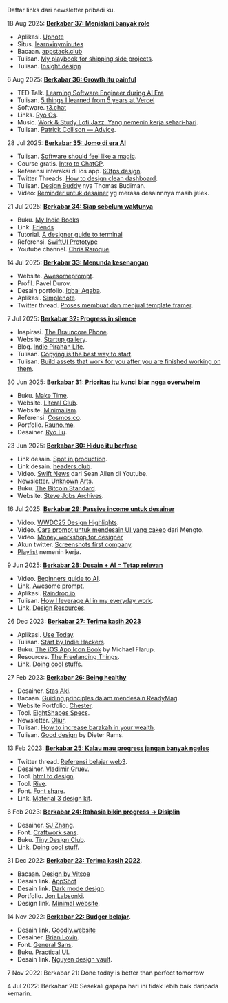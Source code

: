 
Daftar links dari newsletter pribadi ku. 

18 Aug 2025: [**Berkabar 37: Menjalani banyak role**](https://iosipratama.substack.com/p/berkabar-37-menjalani-banyak-role)
- Aplikasi. [Upnote](https://getupnote.com/)
- Situs. [learnxinyminutes](https://learnxinyminutes.com/)
- Bacaan. [appstack.club](https://appstacks.club/)
- Tulisan. [My playbook for shipping side projects](https://brianlovin.com/writing/my-playbook-for-shipping-side-projects).
- Tulisan. [Insight.design](https://medium.com/insightdesign)

6 Aug 2025: [**Berkabar 36: Growth itu painful**](https://iosipratama.substack.com/p/berkabar-36-growth-itu-painful)
- TED Talk. [Learning Software Engineer during AI Era](https://www.youtube.com/watch?v=w4rG5GY9IlA)
- Tulisan. [5 things I learned from 5 years at Vercel](https://leerob.com/vercel)
- Software. [t3.chat](https://t3.chat/)
- Links. [Ryo Os](https://os.ryo.lu/).
- Music. [Work & Study Lofi Jazz. Yang nemenin kerja sehari-hari](https://www.youtube.com/watch?v=CfPxlb8-ZQ0).
- Tulisan. [Patrick Collison — Advice](https://patrickcollison.com/advice).

28 Jul 2025: [**Berkabar 35: Jomo di era AI**](https://iosipratama.substack.com/p/berkabar-35-jomo-di-era-ai)
- Tulisan. [Software should feel like a magic](https://www.coryetzkorn.com/writing/software-should-feel-like-magic).
- Course gratis. [Intro to ChatGP](https://www.theneuron.ai/courses/intro-to-chatgpt-training-course).
- Referensi interaksi di ios app. [60fps design](https://60fps.design/).
- Twitter Threads. [How to design clean dashboard](https://x.com/daltonuiux/status/1899507459791683603).
- Tulisan. [Design Buddy](https://designbuddy.substack.com/) nya Thomas Budiman. 
- Video: [Reminder untuk desainer](https://vimeo.com/24715531) yg merasa desainnnya masih jelek.

21 Jul 2025: [**Berkabar 34: Siap sebelum waktunya**](https://iosipratama.substack.com/p/berkabar-34-siap-sebelum-waktunya)
- Buku. [My Indie Books](https://www.myindiebook.com/)
- Link. [Friends](https://wojtek.im/friends)
- Tutorial. [A designer guide to terminal](https://react.design/terminal)
- Referensi. [SwiftUI Prototype](https://swiftui.design/code)
- Youtube channel. [Chris Raroque](https://www.youtube.com/feed/subscriptions/UC4x3CR25WSlvMJUtSPPzwwg)

14 Jul 2025: [**Berkabar 33: Menunda kesenangan**](https://iosipratama.substack.com/p/berkabar-33-menunda-kesenangan)
- Website. [Awesomeprompt](https://www.awesomeprompts.cc/).
- Profil. Pavel Durov.
- Desain portfolio. [Iqbal Aqaba](https://iqbalaqaba.com/).
- Aplikasi. [Simplenote](https://simplenote.com/).
- Twitter thread. [Proses membuat dan menjual template framer](https://x.com/filipoviclazar_/status/1943299695494750474). 

7 Jul 2025: [**Berkabar 32: Progress in silence**](https://iosipratama.substack.com/p/berkabar-32-progress-in-silence)
- Inspirasi. [The Brauncore Phone](https://johannesippen.com/2024/brauncore-phone/).
- Website. [Startup gallery](https://startups.gallery/).
- Blog. [Indie Pirahan Life](https://newsletter.jjvalino.com/).
- Tulisan. [Copying is the best way to start](https://www.reproof.app/blog/start-by-copying). 
- Tulisan. [Build assets that work for you after you are finished working on them](https://www.wealest.com/articles/build-assets). 

30 Jun 2025: [**Berkabar 31: Prioritas itu kunci biar ngga overwhelm**](https://iosipratama.substack.com/p/berkabar-31-prioritas-kunci-biar)
- Buku. [Make Time](https://maketime.blog/). 
- Website. [Literal Club](https://literal.club/). 
- Website. [Minimalism](https://minimalism.com/).
- Referensi. [Cosmos.co](https://www.cosmos.so/iosipratama).
- Portfolio. [Rauno.me](https://rauno.me/).
- Desainer. [Ryo Lu](https://x.com/ryolu_). 

23 Jun 2025: [**Berkabar 30: Hidup itu berfase**](https://iosipratama.substack.com/p/berkabar-30-hidup-itu-berfase)
- Link desain. [Spot in production](https://www.spottedinprod.com/).
- Link desain. [headers.club](https://headers.club/).
- Video. [Swift News](https://www.youtube.com/watch?v=14ZpgTJ5I0Q) dari Sean Allen di Youtube.
- Newsletter. [Unknown Arts](https://www.unknownarts.co/). 
- Buku. [The Bitcoin Standard](https://www.amazon.com/Bitcoin-Standard-Decentralized-Alternative-Central/dp/1119473861).
- Website. [Steve Jobs Archives](https://stevejobsarchive.com/).

16 Jul 2025: [**Berkabar 29: Passive income untuk desainer**](https://iosipratama.substack.com/p/berkabar-29-passive-income-desainer)
- Video. [WWDC25 Design Highlights](https://developer.apple.com/videos/design/).
- Video. [Cara prompt untuk mendesain UI yang cakep](https://x.com/MengTo/status/1925057411439829457) dari Mengto.
- Video. [Money workshop for designer](https://marketingfordesigners.co/money-workshop)
- Akun twitter. [Screenshots first company](https://x.com/screenshotfirst).
- [Playlist](https://www.youtube.com/watch?v=6-aSWlA3WLM) nemenin kerja.

9 Jun 2025: [**Berkabar 28: Desain + AI = Tetap relevan**](https://iosipratama.substack.com/p/berkabar-28-desain-ai-tetap-relevan)
- Video. [Beginners guide to AI](https://x.com/rileybrown_ai/status/1914139690791481766).
- Link. [Awesome prompt](https://www.awesomeprompts.cc/).
- Aplikasi. [Raindrop.io](http://raindrop.io/)
- Tulisan. [How I leverage AI in my everyday work](https://www.seanhalpin.xyz/notes/how-i-code-with-ai).
- Link. [Design Resources](https://designresourc.es/). 


26 Dec 2023: [**Berkabar 27: Terima kasih 2023**](https://iosipratama.substack.com/p/berkabar-27-terima-kasih-2023)
- Aplikasi. [Use Today](https://www.usetoday.app/).
- Tulisan. [Start by Indie Hackers](https://www.indiehackers.com/start).
- Buku. [The iOS App Icon Book](https://pixelresort.gumroad.com/l/theiosappiconbook?layout=profile) by Michael Flarup.
- Resources. [The Freelancing Things](https://www.freelancethings.co/).
- Link. [Doing cool stuffs](https://www.doingcoolstuff.xyz/). 


27 Feb 2023: [**Berkabar 26: Being healthy**](https://iosipratama.substack.com/p/berkabar-26-being-healthy)
- Desainer. [Stas Aki](https://stasaki.com/).
- Bacaan. [Guiding principles dalam mendesain ReadyMag](https://readymag.com/readymag/design-principles/).
- Website Portfolio. [Chester](https://chester.how/).
- Tool. [EightShapes Specs](https://www.figma.com/community/plugin/1205622541257680763/EightShapes-Specs).
- Newsletter. [Oliur](https://oliur.substack.com/).
- Tulisan. [How to increase barakah in your wealth](https://academy.musaffa.com/how-to-increase-barakah-in-your-wealth). 
- Tulisan. [Good design](https://www.vitsoe.com/rw/about/good-design) by Dieter Rams. 


13 Feb 2023: [**Berkabar 25: Kalau mau progress jangan banyak ngeles**](https://iosipratama.substack.com/p/berkabar-25-kalau-mau-progress-jangan)
- Twitter thread. [Referensi belajar web3](https://twitter.com/ljin18/status/1479111931977867275?s=20). 
- Desainer. [Vladimir Gruev](https://dribbble.com/gruev/shots). 
- Tool. [html to design](https://www.figma.com/community/plugin/1159123024924461424/html.to.design).
- Tool. [Rive](https://rive.app/).
- Font. [Font share](https://www.fontshare.com/).
- Link. [Material 3 design kit](https://www.figma.com/community/file/1035203688168086460). 

6 Feb 2023: [**Berkabar 24: Rahasia bikin progress -> Disiplin**](https://iosipratama.substack.com/p/berkabar-24-rahasia-bikin-progress)
- Desainer. [SJ Zhang](https://www.sj.land/).
- Font. [Craftwork sans](https://craftwork.design/downloads/craftwork-sans/).
- Buku. [Tiny Design Club](https://www.tinydesign.club/). 
- Link. [Doing cool stuff](https://www.doingcoolstuff.xyz/). 

31 Dec 2022: [**Berkabar 23: Terima kasih 2022**](https://iosipratama.substack.com/p/berkabar-23-terima-kasih-2022). 
- Bacaan. [Design by Vitsoe](https://www.vitsoe.com/files/assets/1000/17/VITSOE_Dieter_Rams_speech.pdf)
- Desain link. [AppShot](https://appshots.design/)
- Desain link. [Dark mode design](https://www.darkmodedesign.com/). 
- Portfolio. [Jon Labsonki](https://jonyablonski.com/).
- Design link. [Minimal website](https://minimal.gallery/).

14 Nov 2022: [**Berkabar 22: Budger belajar**](https://iosipratama.substack.com/p/berkabar-22-budget-belajar).
- Desain link. [Goodly.website](https://godly.website/)
- Desainer. [Brian Lovin](https://brianlovin.com/).
- Font. [General Sans](https://www.fontshare.com/fonts/general-sans).
- Buku. [Practical UI](https://www.practical-ui.com/).
- Desain link. [Nguyen design vault](https://newincreative.notion.site/newincreative/The-Vault-Nguyen-s-Design-Resource-stash-dd710673638a4c16a571574ff72d05f9#8713fa0b866b4f1ebcf2f2855bd10980). 


7 Nov 2022: Berkabar 21: Done today is better than perfect tomorrow

4 Jul 2022: Berkabar 20: Sesekali gapapa hari ini tidak lebih baik daripada kemarin. 